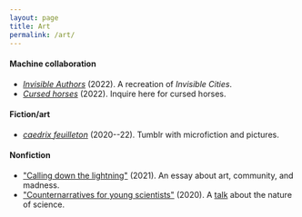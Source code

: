 ```yaml
---
layout: page
title: Art
permalink: /art/
---
```


#### Machine collaboration

- [*Invisible Authors*](/assets/invisible-authors.pdf) (2022). A
  recreation of *Invisible Cities*.
- <a href = "mailto:cursedhorses@gmail.com"><i>Cursed horses</i></a>
  (2022). Inquire here for cursed horses.

#### Fiction/art

- [*caedrix feuilleton*](https://caedrix.tumblr.com/)
(2020--22). Tumblr with microfiction and pictures.
<!-- - [*Fearful Spheres*](/assets/fearful-spheres.pdf) (2018). A short chapbook.-->

#### Nonfiction

- ["Calling down the lightning"](/assets/lightning.pdf) (2021). An essay about art, community, and madness.
- ["Counternarratives for young scientists"](/assets/reality)  (2020). A  [talk](https://scienceinvancouver.com/event/teen-nerd-nite-quantum-leaps-conference/)  about the nature of science.
